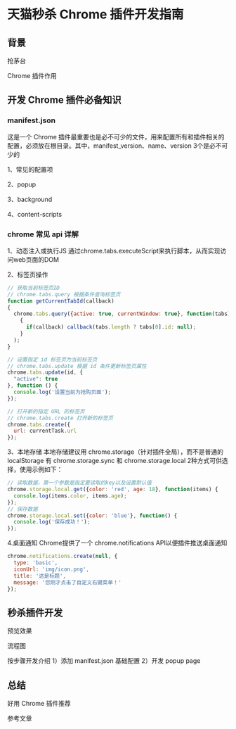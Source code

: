 # 天猫秒杀 Chrome 插件开发指南

## 背景

抢茅台

Chrome 插件作用

## 开发 Chrome 插件必备知识

### manifest.json

这是一个 Chrome 插件最重要也是必不可少的文件，用来配置所有和插件相关的配置，必须放在根目录。其中，manifest_version、name、version 3个是必不可少的

1、常见的配置项

2、popup

3、background

4、content-scripts

### chrome 常见 api 详解

1、动态注入或执行JS
通过chrome.tabs.executeScript来执行脚本，从而实现访问web页面的DOM

2、标签页操作

```javascript
// 获取当前标签页ID
// chrome.tabs.query 根据条件查询标签页
function getCurrentTabId(callback)
{
  chrome.tabs.query({active: true, currentWindow: true}, function(tabs)
    {
      if(callback) callback(tabs.length ? tabs[0].id: null);
    }
  );
}

// 设置指定 id 标签页为当前标签页
// chrome.tabs.update 根据 id 条件更新标签页属性
chrome.tabs.update(id, {
  "active": true
}, function () {
  console.log('设置当前为抢购页面');
});

// 打开新的指定 URL 的标签页
// chrome.tabs.create 打开新的标签页
chrome.tabs.create({
  url: currentTask.url
});
```

3、本地存储
本地存储建议用 chrome.storage（针对插件全局），而不是普通的 localStorage
有 chrome.storage.sync 和 chrome.storage.local 2种方式可供选择，使用示例如下：

```javascript
// 读取数据，第一个参数是指定要读取的key以及设置默认值
chrome.storage.local.get({color: 'red', age: 18}, function(items) {
  console.log(items.color, items.age);
});
// 保存数据
chrome.storage.local.set({color: 'blue'}, function() {
  console.log('保存成功！');
});
```

4.桌面通知
Chrome提供了一个 chrome.notifications API以便插件推送桌面通知

```javascript
chrome.notifications.create(null, {
  type: 'basic',
  iconUrl: 'img/icon.png',
  title: '这是标题',
  message: '您刚才点击了自定义右键菜单！'
});
```

## 秒杀插件开发

预览效果

流程图

按步骤开发介绍
1）添加 manifest.json 基础配置
2）开发 popup page

## 总结

好用 Chrome 插件推荐

参考文章
